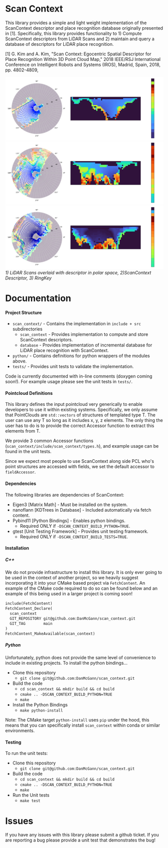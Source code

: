 # Scan Context
This library provides a simple and light weight implementation of the ScanContext descriptor and place recognition database originally presented in [1]. Specifically, this library provides functionality to 1) Compute ScanContext descriptors from LiDAR Scans and 2) maintain and query a database of descriptors for LiDAR place recognition.

[1] G. Kim and A. Kim, "Scan Context: Egocentric Spatial Descriptor for Place Recognition Within 3D Point Cloud Map," 2018 IEEE/RSJ International Conference on Intelligent Robots and Systems (IROS), Madrid, Spain, 2018, pp. 4802-4809,

![Example ScanContext 1](./media/newer_college_example_1.png)
![Example ScanContext 2](./media/newer_college_example_2.png)
![Example ScanContext 3](./media/newer_college_example_3.png)
*1) LiDAR Scans overlaid with descriptor in polar space, 2)ScanContext Descriptor, 3) RingKey*

# Documentation

#### Project Structure
* `scan_context/` - Contains the implementation in `include + src` subdirectories
  * `scan_context` - Provides implementation to compute and store ScanContext descriptors.
  * `database` - Provides implementation of incremental database for LiDAR place recognition with ScanContext.
* `python/` - Contains definitions for python wrappers of the modules above.
* `tests/` - Provides unit tests to validate the implementation.

Code is currently documented with in-line comments (doxygen coming soon!). For example usage please see the unit tests in `tests/`.


#### Pointcloud Definitions
This library defines the input pointcloud very generically to enable developers to use it within existing systems. Specifically, we only assume that PointClouds are `std::vectors` of structures of templated type T. The user can use any T so long as it includes x, y, z elements. The only thing the user has to do is to provide the correct Accessor function to extract this elements from T.

We provide 3 common Accessor functions (`scan_context/include/scan_context/types.h`), and example usage can be found in the unit tests.

Since we expect most people to use ScanContext along side PCL who's point structures are accessed with fields, we set the default accessor to `fieldAccessor`.

#### Dependencies
The following libraries are dependencies of ScanContext:
* Eigen3 [Matrix Math] - Must be installed on the system.
* nanoflann [KDTrees in Database] - Included automatically via fetch content.
* Pybind11 [Python Bindings] - Enables python bindings.
  * Required ONLY if `-DSCAN_CONTEXT_BUILD_PYTHON=TRUE`.
* gtest [Unit Testing Framework] - Provides unit testing framework.
  * Required ONLY if `-DSCAN_CONTEXT_BUILD_TESTS=TRUE`.

#### Installation
##### C++
We do not provide infrastructure to install this library. It is only ever going to be used in the context of another project, so we heavily suggest incorporating it into your CMake based project via `FetchContent`. An example of the CMake code required to do so can be found below and an example of this being used in a larger project is coming soon!

```
include(FetchContent)
FetchContent_Declare(
  scan_context
  GIT_REPOSITORY git@github.com:DanMcGann/scan_context.git
  GIT_TAG        main
)
FetchContent_MakeAvailable(scan_context)
```

##### Python
Unfortunately, python does not provide the same level of convenience to include in existing projects. To install the python bindings...
* Clone this repository
  * `git clone git@github.com:DanMcGann/scan_context.git`
* Build the code
  * `cd scan_context && mkdir build && cd build`
  * `cmake .. -DSCAN_CONTEXT_BUILD_PYTHON=TRUE`
  * `make`
* Install the Python Bindings
  * `make python-install`

Note: The CMake target `python-install` uses `pip` under the hood, this means that you can specifically install `scan_context` within conda or similar environments.


#### Testing
To run the unit tests:
* Clone this repository
  * `git clone git@github.com:DanMcGann/scan_context.git`
* Build the code
  * `cd scan_context && mkdir build && cd build`
  * `cmake .. -DSCAN_CONTEXT_BUILD_PYTHON=TRUE`
  * `make`
* Run the Unit tests
  * `make test`

# Issues
If you have any issues with this library please submit a github ticket. If you are reporting a bug please provide a unit test that demonstrates the bug!
